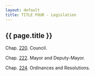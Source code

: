 ```yaml
---
layout: default 
title: TITLE FOUR - Legislation 
---
```


{{ page.title }}
----------------

Chap. [220](162fec00.html). Council.

Chap. [222](16b9e54b.html). Mayor and Deputy-Mayor.

Chap. [224](16cff51e.html). Ordinances and Resolutions.
